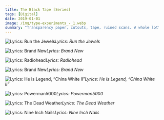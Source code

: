 ```yaml
---
title: The Black Tape [Series]
tags: [Digital]
date: 2019-01-01
image: /img/type-experiments_-_1.webp
summary: "Transparency paper, cutouts, tape, ruined scans. A whole lotta fun."
---
```



![Lyrics: Run the Jewels](/img/type-experiments_-_2.webp)*Lyrics: Run the Jewels*

![Lyrics: Brand New](/img/type-experiments_-_3.webp)*Lyrics: Brand New*

![Lyrics: Radiohead](/img/type-experiments_-_4.webp)*Lyrics: Radiohead*

![Lyrics: Brand New](/img/type-experiments_-_5.webp)*Lyrics: Brand New*

![Lyrics: He is Legend, “China White II”](/img/type-experiments_-_6.webp)*Lyrics: He is Legend, “China White II”*

![Lyrics: Powerman5000](/img/type-experiment_-_2.webp)*Lyrics: Powerman5000*

![Lyrics: The Dead Weather](/img/type-experiment_-_3.webp)*Lyrics: The Dead Weather*

![Lyrics: Nine Inch Nails](/img/type-experiment_-_4.webp)*Lyrics: Nine Inch Nails*